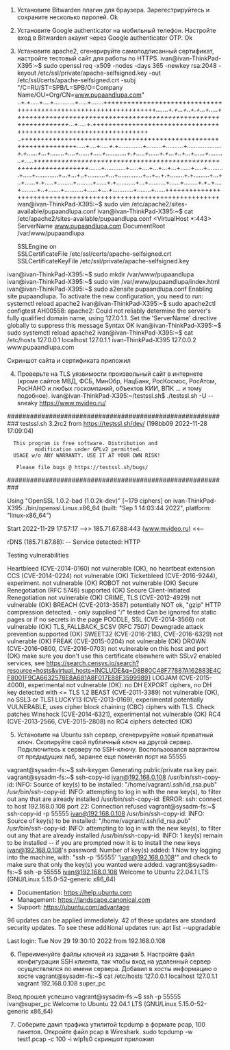 1) Установите Bitwarden плагин для браузера. Зарегестрируйтесь и сохраните несколько паролей.
Ok

2) Установите Google authenticator на мобильный телефон. Настройте вход в Bitwarden акаунт через Google authenticator OTP.
Ok

3) Установите apache2, сгенерируйте самоподписанный сертификат, настройте тестовый сайт для работы по HTTPS.
ivan@ivan-ThinkPad-X395:~$ sudo openssl req -x509 -nodes -days 365 -newkey rsa:2048 \-keyout /etc/ssl/private/apache-selfsigned.key \-out /etc/ssl/certs/apache-selfsigned.crt \-subj "/C=RU/ST=SPB/L=SPB/O=Company Name/OU=Org/CN=www.pupaandlupa.com"
..+.+.....+....+............+.....+.......+++++++++++++++++++++++++++++++++++++++++++++++++++++++++++++++++*.......+.+...+..+.+...+.....+++++++++++++++++++++++++++++++++++++++++++++++++++++++++++++++++*...+.....+.+++++++++++++++++++++++++++++++++++++++++++++++++++++++++++++++++
..+++++++++++++++++++++++++++++++++++++++++++++++++++++++++++++++++*.....+....+.....+.+..............+.........+..........+....................+.+......+...+........+....+......+.....+............+.+.....+......+.+...+..+...+......+..........+.....+++++++++++++++++++++++++++++++++++++++++++++++++++++++++++++++++*.......+............+.....+....+...+...+...+......+.....+..........+.....+.............+...+...+..+..........+...+..............+...+...+.+........+.+.........+...+..+......+.+.....+.........+.........+......+.+...........+...+..........+......+........+.+..+....+.........+..+.......+...........+......+....+............+........+......+++++++++++++++++++++++++++++++++++++++++++++++++++++++++++++++++
ivan@ivan-ThinkPad-X395:~$ sudo vim /etc/apache2/sites-available/pupaandlupa.conf
ivan@ivan-ThinkPad-X395:~$ cat /etc/apache2/sites-available/pupaandlupa.conf 
<VirtualHost *:443>   
	ServerName www.pupaandlupa.com
	DocumentRoot /var/www/pupaandlupa   
	
	SSLEngine on   
	SSLCertificateFile /etc/ssl/certs/apache-selfsigned.crt   		
	SSLCertificateKeyFile /etc/ssl/private/apache-selfsigned.key
</VirtualHost>
ivan@ivan-ThinkPad-X395:~$ sudo mkdir /var/www/pupaandlupa
ivan@ivan-ThinkPad-X395:~$ sudo vim /var/www/pupaandlupa/index.html
ivan@ivan-ThinkPad-X395:~$ sudo a2ensite pupaandlupa.conf
Enabling site pupaandlupa.
To activate the new configuration, you need to run:
  systemctl reload apache2
ivan@ivan-ThinkPad-X395:~$ sudo apache2ctl configtest
AH00558: apache2: Could not reliably determine the server's fully qualified domain name, using 127.0.1.1. Set the 'ServerName' directive globally to suppress this message
Syntax OK
ivan@ivan-ThinkPad-X395:~$ sudo systemctl reload apache2
ivan@ivan-ThinkPad-X395:~$ cat /etc/hosts
127.0.0.1	localhost
127.0.1.1	ivan-ThinkPad-X395
127.0.0.2	www.pupaandlupa.com

Скриншот сайта и сертификата приложил

4) Проверьте на TLS уязвимости произвольный сайт в интернете (кроме сайтов МВД, ФСБ, МинОбр, НацБанк, РосКосмос, РосАтом, РосНАНО и любых госкомпаний, объектов КИИ, ВПК ... и тому подобное).
ivan@ivan-ThinkPad-X395:~/testssl.sh$ ./testssl.sh -U --sneaky https://www.mvideo.ru/

###########################################################
    testssl.sh       3.2rc2 from https://testssl.sh/dev/
    (198bb09 2022-11-28 17:09:04)

      This program is free software. Distribution and
             modification under GPLv2 permitted.
      USAGE w/o ANY WARRANTY. USE IT AT YOUR OWN RISK!

       Please file bugs @ https://testssl.sh/bugs/

###########################################################

 Using "OpenSSL 1.0.2-bad (1.0.2k-dev)" [~179 ciphers]
 on ivan-ThinkPad-X395:./bin/openssl.Linux.x86_64
 (built: "Sep  1 14:03:44 2022", platform: "linux-x86_64")


 Start 2022-11-29 17:57:17        -->> 185.71.67.88:443 (www.mvideo.ru) <<--

 rDNS (185.71.67.88):    --
 Service detected:       HTTP


 Testing vulnerabilities 

 Heartbleed (CVE-2014-0160)                not vulnerable (OK), no heartbeat extension
 CCS (CVE-2014-0224)                       not vulnerable (OK)
 Ticketbleed (CVE-2016-9244), experiment.  not vulnerable (OK)
 ROBOT                                     not vulnerable (OK)
 Secure Renegotiation (RFC 5746)           supported (OK)
 Secure Client-Initiated Renegotiation     not vulnerable (OK)
 CRIME, TLS (CVE-2012-4929)                not vulnerable (OK)
 BREACH (CVE-2013-3587)                    potentially NOT ok, "gzip" HTTP compression detected. - only supplied "/" tested
                                           Can be ignored for static pages or if no secrets in the page
 POODLE, SSL (CVE-2014-3566)               not vulnerable (OK)
 TLS_FALLBACK_SCSV (RFC 7507)              Downgrade attack prevention supported (OK)
 SWEET32 (CVE-2016-2183, CVE-2016-6329)    not vulnerable (OK)
 FREAK (CVE-2015-0204)                     not vulnerable (OK)
 DROWN (CVE-2016-0800, CVE-2016-0703)      not vulnerable on this host and port (OK)
                                           make sure you don't use this certificate elsewhere with SSLv2 enabled services, see
                                           https://search.censys.io/search?resource=hosts&virtual_hosts=INCLUDE&q=D8B80C48F77887A162883E4CF8001F9CA6632578E8A681A8F017E88F35999891
 LOGJAM (CVE-2015-4000), experimental      not vulnerable (OK): no DH EXPORT ciphers, no DH key detected with <= TLS 1.2
 BEAST (CVE-2011-3389)                     not vulnerable (OK), no SSL3 or TLS1
 LUCKY13 (CVE-2013-0169), experimental     potentially VULNERABLE, uses cipher block chaining (CBC) ciphers with TLS. Check patches
 Winshock (CVE-2014-6321), experimental    not vulnerable (OK)
 RC4 (CVE-2013-2566, CVE-2015-2808)        no RC4 ciphers detected (OK)


5) Установите на Ubuntu ssh сервер, сгенерируйте новый приватный ключ. Скопируйте свой публичный ключ на другой сервер. Подключитесь к серверу по SSH-ключу.
Воспользовался варгантом от предыдущих лаб, заранее еще поменял порт на 55555

vagrant@sysadm-fs:~$ ssh-keygen 
Generating public/private rsa key pair.
vagrant@sysadm-fs:~$ ssh-copy-id ivan@192.168.0.108
/usr/bin/ssh-copy-id: INFO: Source of key(s) to be installed: "/home/vagrant/.ssh/id_rsa.pub"
/usr/bin/ssh-copy-id: INFO: attempting to log in with the new key(s), to filter out any that are already installed
/usr/bin/ssh-copy-id: ERROR: ssh: connect to host 192.168.0.108 port 22: Connection refused
vagrant@sysadm-fs:~$ ssh-copy-id -p 55555 ivan@192.168.0.108
/usr/bin/ssh-copy-id: INFO: Source of key(s) to be installed: "/home/vagrant/.ssh/id_rsa.pub"
/usr/bin/ssh-copy-id: INFO: attempting to log in with the new key(s), to filter out any that are already installed
/usr/bin/ssh-copy-id: INFO: 1 key(s) remain to be installed -- if you are prompted now it is to install the new keys
ivan@192.168.0.108's password:
Number of key(s) added: 1
Now try logging into the machine, with:   "ssh -p '55555' 'ivan@192.168.0.108'"
and check to make sure that only the key(s) you wanted were added.
vagrant@sysadm-fs:~$ ssh -p 55555 ivan@192.168.0.108
Welcome to Ubuntu 22.04.1 LTS (GNU/Linux 5.15.0-52-generic x86_64)

 * Documentation:  https://help.ubuntu.com
 * Management:     https://landscape.canonical.com
 * Support:        https://ubuntu.com/advantage

96 updates can be applied immediately.
42 of these updates are standard security updates.
To see these additional updates run: apt list --upgradable

Last login: Tue Nov 29 19:30:10 2022 from 192.168.0.108

6) Переименуйте файлы ключей из задания 5. Настройте файл конфигурации SSH клиента, так чтобы вход на удаленный сервер осуществлялся по имени сервера.
Добавил в хосты информацию о хосте
vagrant@sysadm-fs:~$ cat /etc/hosts
127.0.0.1 localhost
127.0.1.1 vagrant
192.168.0.108 super_pc

Вход прошел успешно
vagrant@sysadm-fs:~$ ssh -p 55555 ivan@super_pc
Welcome to Ubuntu 22.04.1 LTS (GNU/Linux 5.15.0-52-generic x86_64)

7) Соберите дамп трафика утилитой tcpdump в формате pcap, 100 пакетов. Откройте файл pcap в Wireshark.
sudo tcpdump -w test1.pcap -c 100 -i wlp1s0
скриншот приложил
